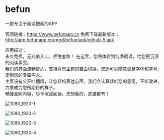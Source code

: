 # befun

一款专注于阅读搜索的APP

官网链接：https://www.befunapp.cn
免费下载最新版本：http://app.befunapp.cn/prod/befun/apk/github-5.apk

应用描述：    
永久免费，无充值入口，拒绝套路！
在这里，您将体验到纯净阅读，给您更沉浸的阅读享受。    
我们的界面流畅舒适，支持背景主题的自由切换，您还可以随意调整字体和字号，定制您的专属需求。    
主页设有公开吐槽墙，让您轻松表达心声。我们会认真倾听您的意见，不断改进，力求成为您所期待的样子。    
畅搜全网内容，尽享沉浸阅读。您想看的，这里都有！




![1080_1920-1](https://github.com/user-attachments/assets/5199c6cd-eb15-45d6-a71e-37c5cc35381e)


![1080_1920-2](https://github.com/user-attachments/assets/04d16240-a9e5-455e-9e09-dbeb5a484630)


![1080_1920-3](https://github.com/user-attachments/assets/4cc25b5a-c02f-454c-ada5-c6cea703bdd9)


![1080_1920-4](https://github.com/user-attachments/assets/ac4f6e54-ce34-4c87-aa8d-57dd16986023)


